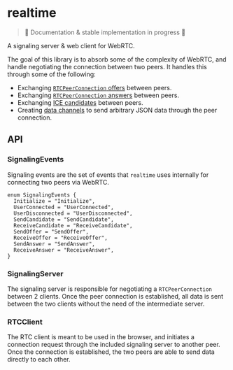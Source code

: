 # realtime

> 🚧 Documentation & stable implementation in progress 🚧

A signaling server & web client for WebRTC.

The goal of this library is to absorb some of the complexity of WebRTC, and handle negotiating the connection between two peers. It handles this through some of the following:

- Exchanging [`RTCPeerConnection` offers](https://developer.mozilla.org/en-US/docs/Web/API/RTCPeerConnection/createOffer) between peers.
- Exchanging [`RTCPeerConnection` answers](https://developer.mozilla.org/en-US/docs/Web/API/RTCPeerConnection/createAnswer) between peers.
- Exchanging [ICE candidates](https://developer.mozilla.org/en-US/docs/Web/API/RTCPeerConnection/addIceCandidate) between peers.
- Creating [data channels](https://developer.mozilla.org/en-US/docs/Web/API/RTCPeerConnection/createDataChannel) to send arbitrary JSON data through the peer connection.

## API

### SignalingEvents
Signaling events are the set of events that `realtime` uses internally for connecting two peers via WebRTC.

```tsx
enum SignalingEvents {
  Initialize = "Initialize",
  UserConnected = "UserConnected",
  UserDisconnected = "UserDisconnected",
  SendCandidate = "SendCandidate",
  ReceiveCandidate = "ReceiveCandidate",
  SendOffer = "SendOffer",
  ReceiveOffer = "ReceiveOffer",
  SendAnswer = "SendAnswer",
  ReceiveAnswer = "ReceiveAnswer",
}
```

### SignalingServer
The signaling server is responsible for negotiating a `RTCPeerConnection` between 2 clients. Once the peer connection is established, all data is sent between the two clients without the need of the intermediate server.

### RTCClient
The RTC client is meant to be used in the browser, and initiates a connection request through the included signaling server to another peer. Once the connection is established, the two peers are able to send data directly to each other.
